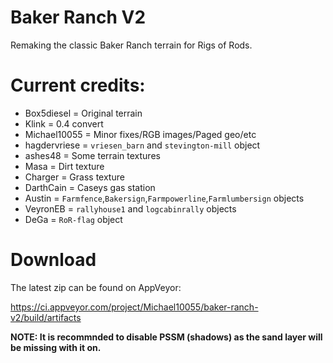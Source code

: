 # Baker Ranch V2

Remaking the classic Baker Ranch terrain for Rigs of Rods.

# Current credits:

- Box5diesel = Original terrain
- Klink = 0.4 convert 
- Michael10055 = Minor fixes/RGB images/Paged geo/etc
- hagdervriese = `vriesen_barn` and `stevington-mill` object
- ashes48 = Some terrain textures
- Masa = Dirt texture
- Charger = Grass texture
- DarthCain = Caseys gas station
- Austin = `Farmfence`,`Bakersign`,`Farmpowerline`,`Farmlumbersign` objects 
- VeyronEB = `rallyhouse1` and `logcabinrally` objects
- DeGa = `RoR-flag` object

# Download

The latest zip can be found on AppVeyor: 

https://ci.appveyor.com/project/Michael10055/baker-ranch-v2/build/artifacts

**NOTE: It is recommnded to disable PSSM (shadows) as the sand layer will be missing with it on.**
